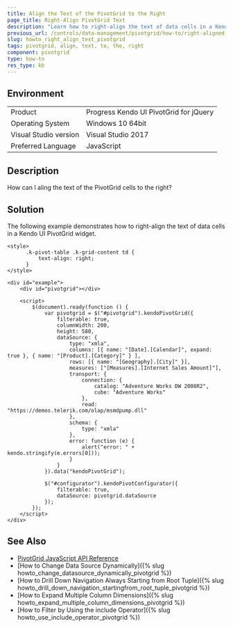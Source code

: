 ```yaml
---
title: Align the Text of the PivotGrid to the Right
page_title: Right-Align PivotGrid Text
description: "Learn how to right-align the text of data cells in a Kendo UI PivotGrid widget."
previous_url: /controls/data-management/pivotgrid/how-to/right-aligned-text, /controls/data-management/pivotgrid/how-to/appearance/right-aligned-text
slug: howto_right_align_text_pivotgrid
tags: pivotgrid, align, text, to, the, right
component: pivotgrid
type: how-to
res_type: kb
---
```


## Environment

<table>
 <tr>
  <td>Product</td>
  <td>Progress Kendo UI PivotGrid for jQuery</td>
 </tr>
 <tr>
  <td>Operating System</td>
  <td>Windows 10 64bit</td>
 </tr>
 <tr>
  <td>Visual Studio version</td>
  <td>Visual Studio 2017</td>
 </tr>
 <tr>
  <td>Preferred Language</td>
  <td>JavaScript</td>
 </tr>
</table>

## Description

How can I aling the text of the PivotGrid cells to the right?

## Solution

The following example demonstrates how to right-align the text of data cells in a Kendo UI PivotGrid widget.

```dojo
<style>
      .k-pivot-table .k-grid-content td {
          text-align: right;
      }
</style>

<div id="example">
    <div id="pivotgrid"></div>

    <script>
        $(document).ready(function () {
            var pivotgrid = $("#pivotgrid").kendoPivotGrid({
                filterable: true,
                columnWidth: 200,
                height: 580,
                dataSource: {
                    type: "xmla",
                    columns: [{ name: "[Date].[Calendar]", expand: true }, { name: "[Product].[Category]" } ],
                    rows: [{ name: "[Geography].[City]" }],
                    measures: ["[Measures].[Internet Sales Amount]"],
                    transport: {
                        connection: {
                            catalog: "Adventure Works DW 2008R2",
                            cube: "Adventure Works"
                        },
                        read: "https://demos.telerik.com/olap/msmdpump.dll"
                    },
                    schema: {
                        type: "xmla"
                    },
                    error: function (e) {
                        alert("error: " + kendo.stringify(e.errors[0]));
                    }
                }
            }).data("kendoPivotGrid");

            $("#configurator").kendoPivotConfigurator({
                filterable: true,
                dataSource: pivotgrid.dataSource
            });
        });
    </script>
</div>
```

## See Also

* [PivotGrid JavaScript API Reference](/api/javascript/ui/pivotgrid)
* [How to Change Data Source Dynamically]({% slug howto_change_datasource_dynamically_pivotgrid %})
* [How to Drill Down Navigation Always Starting from Root Tuple]({% slug howto_drill_down_navigation_startingfrom_root_tuple_pivotgrid %})
* [How to Expand Multiple Column Dimensions]({% slug howto_expand_multiple_column_dimensions_pivotgrid %})
* [How to Filter by Using the include Operator]({% slug howto_use_include_operator_pivotgrid %})
